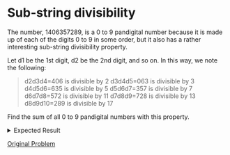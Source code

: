 # Sub-string divisibility

The number, 1406357289, is a 0 to 9 pandigital number because it is made up of each of the digits 0 to 9 in some order, but it also has a rather interesting sub-string divisibility property.

Let d1 be the 1st digit, d2 be the 2nd digit, and so on. In this way, we note the following:

> d2d3d4=406 is divisible by 2
> d3d4d5=063 is divisible by 3
> d4d5d6=635 is divisible by 5
> d5d6d7=357 is divisible by 7
> d6d7d8=572 is divisible by 11
> d7d8d9=728 is divisible by 13
> d8d9d10=289 is divisible by 17

Find the sum of all 0 to 9 pandigital numbers with this property.

<details> 
<summary>Expected Result</summary>
<pre>
16695334890
</pre>
</details>

[Original Problem](https://projecteuler.net/problem=43)
